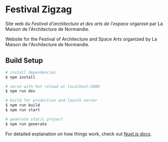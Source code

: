 # Festival Zigzag

Site web du _Festival d'architecture et des arts de l'espace_ organisé par La Maison de l'Architecture de Normandie.

Website for the Festival of Architecture and Space Arts organized by La Maison de l'Architecture de Normandie. 

## Build Setup

```bash
# install dependencies
$ npm install

# serve with hot reload at localhost:3000
$ npm run dev

# build for production and launch server
$ npm run build
$ npm run start

# generate static project
$ npm run generate
```

For detailed explanation on how things work, check out [Nuxt.js docs](https://nuxtjs.org).
